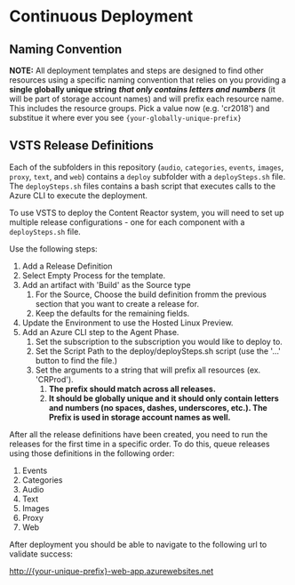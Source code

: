 # Continuous Deployment

## Naming Convention

**NOTE:** All deployment templates and steps are designed to find other resources using
a specific naming convention that relies on you providing a **single globally unique
string** __***that only contains letters and numbers***__ 
(it will be part of storage account names) and will prefix each resource name. 
This includes the resource groups.
Pick a value now (e.g. 'cr2018') and substitue it where ever you see 
`{your-globally-unique-prefix}`

## VSTS Release Definitions

Each of the subfolders in this repository (`audio`, `categories`, `events`, 
`images`, `proxy`, `text`, and `web`) 
contains a `deploy` subfolder with a `deploySteps.sh` file. The `deploySteps.sh` 
files contains a bash script that executes calls to the Azure CLI to execute 
the deployment.

To use VSTS to deploy the Content Reactor system, you will need to set up multiple 
release configurations - one for each component with a `deploySteps.sh` file. 

Use the following steps:

1. Add a Release Definition
2. Select Empty Process for the template.
2. Add an artifact with 'Build' as the Source type
    1. For the Source, Choose the build definition fromm the previous section that you want to create a release for.
    2. Keep the defaults for the remaining fields.
3. Update the Environment to use the Hosted Linux Preview.
4. Add an Azure CLI step to the Agent Phase.
    1. Set the subscription to the subscription you would like to deploy to.
    2. Set the Script Path to the deploy/deploySteps.sh script (use the '...' button to find the file.)
    3. Set the arguments to a string that will prefix all resources (ex. 'CRProd').  
        1. **The prefix should match across all releases.**
        2. **It should be globally unique and it should only contain letters and numbers (no spaces, dashes, underscores, etc.).  The Prefix is used in storage account names as well.**

After all the release definitions have been created, you need to run the releases for the first time in a specific order. 
To do this, queue releases using those definitions in the following order:

1. Events
2. Categories
3. Audio
4. Text
5. Images
6. Proxy
7. Web

After deployment you should be able to navigate to the following url to validate success:

[http://{your-unique-prefix}-web-app.azurewebsites.net](http://{your-unique-prefix}-web-app.azurewebsites.net)
